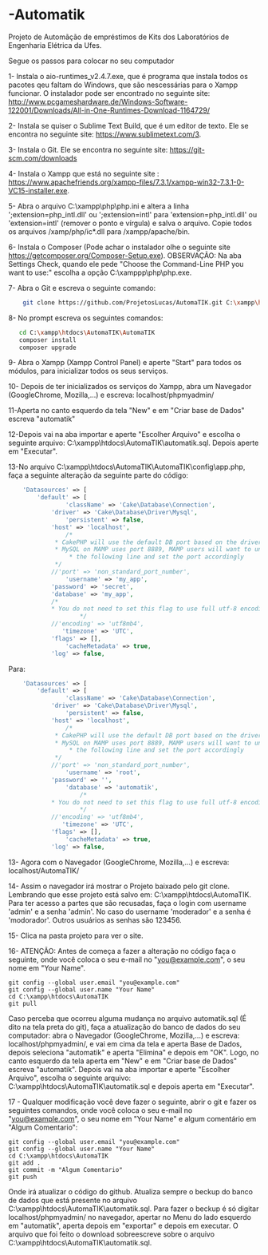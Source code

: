 ﻿# -Automatik
Projeto de Automãção de empréstimos de Kits dos Laboratórios de Engenharia Elétrica da Ufes.

Segue os passos para colocar no seu computador 

1- Instala o aio-runtimes_v2.4.7.exe, que é programa que instala todos os pacotes qeu faltam do Windows, que são nescessárias para o Xampp funcionar. O instalador pode ser encontrado no seguinte site: http://www.pcgameshardware.de/Windows-Software-122001/Downloads/All-in-One-Runtimes-Download-1164729/

2- Instala se quiser o Sublime Text Build, que é um editor de texto. Ele se encontra no seguinte site: https://www.sublimetext.com/3.

3- Instala o Git. Ele se encontra no seguinte site: https://git-scm.com/downloads

4- Instala o Xampp que está no seguinte site : https://www.apachefriends.org/xampp-files/7.3.1/xampp-win32-7.3.1-0-VC15-installer.exe.

5- Abra o arquivo C:\xampp\php\php.ini e altera a linha ';extension=php_intl.dll' ou ';extension=intl'  para 'extension=php_intl.dll' ou 'extension=intl' (remover o ponto e vírgula) e salva o arquivo. Copie todos os arquivos /xamp/php/ic*.dll para /xampp/apache/bin.

6- Instala o Composer (Pode achar o instalador olhe o seguinte site https://getcomposer.org/Composer-Setup.exe). OBSERVAÇÃO: Na aba Settings Check, quando ele pede "Choose the Command-Line PHP you want to use:" escolha a opção C:\xamppp\php\php.exe.

7- Abra o Git e escreva o seguinte comando: 

```bash
	git clone https://github.com/ProjetosLucas/AutomaTIK.git C:\xampp\htdocs\AutomaTIK
```
8- No prompt escreva os seguintes comandos:
 ```bash
	cd C:\xampp\htdocs\AutomaTIK\AutomaTIK
	composer install
	composer upgrade 
```
9- Abra o Xampp (Xampp Control Panel) e aperte "Start" para todos os módulos, para inicializar todos os seus serviços.

10- Depois de ter inicializados os serviços do Xampp, abra um Navegador (GoogleChrome, Mozilla,...) e escreva: localhost/phpmyadmin/

11-Aperta no canto esquerdo da tela "New" e em "Criar base de Dados" escreva "automatik"

12-Depois vai na aba importar e aperte "Escolher Arquivo" e escolha o seguinte arquivo: C:\xampp\htdocs\AutomaTIK\automatik.sql. Depois aperte em "Executar".

13-No arquivo C:\xampp\htdocs\AutomaTIK\AutomaTIK\config\app.php, faça a seguinte alteração da seguinte parte do código:
```php
	'Datasources' => [
		'default' => [
	            'className' => 'Cake\Database\Connection',
            'driver' => 'Cake\Database\Driver\Mysql',
	            'persistent' => false,
            'host' => 'localhost',
	            /*
             * CakePHP will use the default DB port based on the driver selected
             * MySQL on MAMP uses port 8889, MAMP users will want to uncomment
	             * the following line and set the port accordingly
             */
            //'port' => 'non_standard_port_number',
	            'username' => 'my_app',
            'password' => 'secret',
            'database' => 'my_app',
			/*
			* You do not need to set this flag to use full utf-8 encoding (internal default since CakePHP 3.6).
        			*/
			//'encoding' => 'utf8mb4',
               'timezone' => 'UTC',
			'flags' => [],
	            'cacheMetadata' => true,	
            'log' => false,
```

Para:

```php
	'Datasources' => [
		'default' => [
	            'className' => 'Cake\Database\Connection',
            'driver' => 'Cake\Database\Driver\Mysql',
	            'persistent' => false,
            'host' => 'localhost',
	            /*
             * CakePHP will use the default DB port based on the driver selected
             * MySQL on MAMP uses port 8889, MAMP users will want to uncomment
	             * the following line and set the port accordingly
             */
            //'port' => 'non_standard_port_number',
	            'username' => 'root',
            'password' => '',
	            'database' => 'automatik',
            	    /*
			* You do not need to set this flag to use full utf-8 encoding (internal default since CakePHP 3.6).
        			*/
			//'encoding' => 'utf8mb4',
               'timezone' => 'UTC',
			'flags' => [],
	            'cacheMetadata' => true,
            'log' => false,

```



13- Agora com o Navegador (GoogleChrome, Mozilla,...) e escreva: localhost/AutomaTIK/

14- Assim o navegador irá mostrar o Projeto baixado pelo git clone. Lembrando que esse projeto está salvo em: C:\xampp\htdocs\AutomaTIK. Para ter acesso a partes que são recusadas, faça o login com username 'admin' e a senha 'admin'. No caso do username 'moderador' e a senha é 'modorador'. Outros usuários as senhas são 123456.

15- Clica na pasta projeto para ver o site.

16- ATENÇÃO: Antes de começa a fazer a alteração no código faça o seguinte, onde você coloca o seu e-mail no "you@example.com", o seu nome em "Your Name".
	
	git config --global user.email "you@example.com"
	git config --global user.name "Your Name"
	cd C:\xampp\htdocs\AutomaTIK
	git pull

Caso perceba que ocorreu alguma mudança no arquivo automatik.sql (É dito na tela preta do git), faça a atualização do banco de dados do seu computador: abra o Navegador (GoogleChrome, Mozilla,...) e  escreva: localhost/phpmyadmin/, e vai em cima da tela e aperta Base de Dados, depois seleciona "automatik" e aperta "Elimina" e depois em "OK". Logo, no canto esquerdo da tela  aperta em "New" e em "Criar base de Dados" escreva "automatik". Depois vai na aba importar e aperte "Escolher Arquivo", escolha o seguinte arquivo: C:\xampp\htdocs\AutomaTIK\automatik.sql e depois aperta em "Executar". 


17 - Qualquer modificação você deve fazer o seguinte, abrir o git e fazer os seguintes comandos, onde você coloca o seu e-mail no "you@example.com", o seu nome em "Your Name" e algum comentário em  "Algum Comentario":
	
	git config --global user.email "you@example.com"
	git config --global user.name "Your Name"
	cd C:\xampp\htdocs\AutomaTIK
	git add .
	git commit -m "Algum Comentario"
	git push

Onde irá atualizar o código do github. Atualiza sempre o beckup do banco de dados que está presente no arquivo C:\xampp\htdocs\AutomaTIK\automatik.sql. Para fazer o beckup é só digitar localhost/phpmyadmin/ no navegador, apertar no Menu do lado esquerdo em "automatik", aperta depois em "exportar" e depois em executar. O arquivo que foi feito o download sobreescreve sobre o arquivo C:\xampp\htdocs\AutomaTIK\automatik.sql.